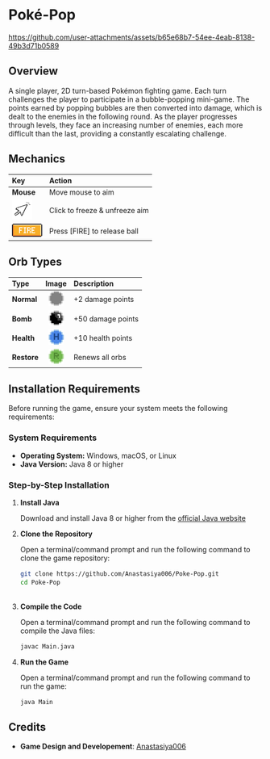 # Poké-Pop
https://github.com/user-attachments/assets/b65e68b7-54ee-4eab-8138-49b3d71b0589

## Overview
A single player, 2D turn-based Pokémon fighting game. Each turn challenges the player to participate in a bubble-popping mini-game. The points earned by popping bubbles are then converted into damage, which is dealt to the enemies in the following round. As the player progresses through levels, they face an increasing number of enemies, each more difficult than the last, providing a constantly escalating challenge.

## Mechanics
 Key          | Action                            |
|:------------|:----------------------------------|
| **Mouse**   | Move mouse to aim                 |
| <img src="images/mouse-click.png" width="40"/>     | Click to freeze & unfreeze aim    |
| <img src="images/icons/fire-icon.png" width="60"/> | Press [FIRE] to release ball      |



## Orb Types
 Type          | Image                                                | Description        |
|:-------------|:----------------------------------------------------:|:-------------------|
| **Normal**   | <img src="images/orbs/normal-orb.png" width="30"/>   | +2 damage points   |
| **Bomb**     | <img src="images/orbs/bomb-orb.png" width="30"/>     | +50 damage points  |
| **Health**   | <img src="images/orbs/health-orb.png" width="30"/>   | +10 health points  |
| **Restore**  | <img src="images/orbs/restore-orb.png" width="30"/>  | Renews all orbs    |

## Installation Requirements

Before running the game, ensure your system meets the following requirements:

### System Requirements
- **Operating System:** Windows, macOS, or Linux
- **Java Version:** Java 8 or higher

### Step-by-Step Installation

1. **Install Java**
   
   Download and install Java 8 or higher from the [official Java website](https://www.oracle.com/java/technologies/downloads/)
   
2. **Clone the Repository**
   
   Open a terminal/command prompt and run the following command to clone the game repository:  
   ```bash
   git clone https://github.com/Anastasiya006/Poke-Pop.git
   cd Poke-Pop
 
3. **Compile the Code**
   
   Open a terminal/command prompt and run the following command to compile the Java files:
   ```bash
   javac Main.java
   
4. **Run the Game**
   
   Open a terminal/command prompt and run the following command to run the game:
   ```bash
   java Main

## Credits
- **Game Design and Developement**: [Anastasiya006](https://github.com/Anastasiya006)
